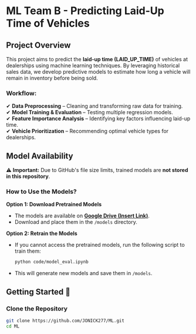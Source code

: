 # ML Team B - Predicting Laid-Up Time of Vehicles 

## Project Overview
This project aims to predict the **laid-up time (LAID_UP_TIME)** of vehicles at dealerships using machine learning techniques. 
By leveraging historical sales data, we develop predictive models to estimate how long a vehicle will remain in inventory before being sold.

### Workflow:
✔ **Data Preprocessing** – Cleaning and transforming raw data for training.  
✔ **Model Training & Evaluation** – Testing multiple regression models.  
✔ **Feature Importance Analysis** – Identifying key factors influencing laid-up time.  
✔ **Vehicle Prioritization** – Recommending optimal vehicle types for dealerships.  

## Model Availability 
⚠ **Important:** Due to GitHub's file size limits, trained models are **not stored in this repository**.  

### **How to Use the Models?**
 **Option 1: Download Pretrained Models**  
   - The models are available on **[Google Drive (Insert Link)]()**.  
   - Download and place them in the `/models` directory.  

 **Option 2: Retrain the Models**  
   - If you cannot access the pretrained models, run the following script to train them:  
     ```bash
     python code/model_eval.ipynb
     ```
   - This will generate new models and save them in `/models`.  

## Getting Started 🚀

### Clone the Repository
```bash
git clone https://github.com/JONICK277/ML.git
cd ML
